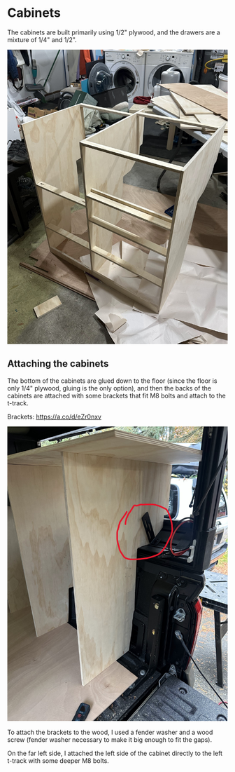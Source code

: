 # Cabinets

The cabinets are built primarily using 1/2" plywood, and the drawers are a mixture of 1/4" and 1/2".

![Picture of cabinet frame](./img/cabinet-frame-1.jpg)

## Attaching the cabinets

The bottom of the cabinets are glued down to the floor (since the floor is only 1/4" plywood, gluing is the only option), and then the backs of the cabinets are attached with some brackets that fit M8 bolts and attach to the t-track.

Brackets: https://a.co/d/eZr0nxv

![Picture of bracket](./img/cabinet-bracket.jpg)

To attach the brackets to the wood, I used a fender washer and a wood screw (fender washer necessary to make it big enough to fit the gaps).

On the far left side, I attached the left side of the cabinet directly to the left t-track with some deeper M8 bolts.